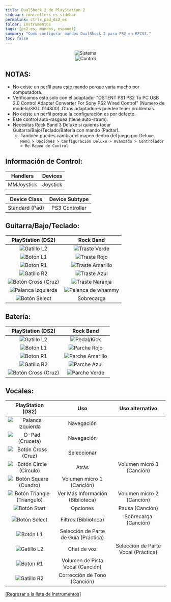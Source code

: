 ```yaml
---
title: DualShock 2 de PlayStation 2
sidebar: controllers_es_sidebar
permalink: ctrls_pad_ds2_es
folder: instrumentos
tags: [ps2-es, mandos, espanol]
summary: "Como configurar mandos DualShock 2 para PS2 en RPCS3."
toc: false
---
```


<div align="center"> <img src="https://rb3pc.milohax.org/images/instruments/plat/ps2.png" alt="Sistema" title="Sistema"></div>

<div align="center"> <img src="https://rb3pc.milohax.org/images/instruments/cont/ps2ds2controller.png" alt="Control" title="Control"></div>

## NOTAS:

* No existe un perfil para este mando porque varia mucho por computadora.
* Verificamos esto solo con el adaptador "OSTENT PS1 PS2 To PC USB 2.0 Control Adapter Converter For Sony PS2 Wired Control" (Numero de modelo/SKU: 014800). Otros adaptadores pueden tener problemas.
* No existe un perfil porque la configuración es por defecto.
* Este control auto-rasguea (tiene auto-strum).
* Necesitas Rock Band 3 Deluxe si quieres tocar Guitarra/Bajo/Teclado/Batería con mando (Padtar).
	- También puedes cambiar el mapeo dentro del juego por Deluxe.  
	`Menú > Opciones > Configuración Deluxe > Avanzado > Controlador > Re-Mapeo de Control`

## Información de Control:

| Handlers | Devices |
|:------------------:|:---------------------:|
| MMJoystick | Joystick |

| Device Class | Device Subtype |
|:------------------:|:---------------------:|
| Standard (Pad) | PS3 Controller |

## Guitarra/Bajo/Teclado:

| **PlayStation (DS2)** | **Rock Band** |
|:------------------:|:---------------------:|
| ![Gatillo L2](https://rb3pc.milohax.org/images/btns/ctrls/ps3/l2.png "Gatillo L2") | ![Traste Verde](https://rb3pc.milohax.org/images/btns/gtrs/gf.png "Traste Verde") |
| ![Botón L1](https://rb3pc.milohax.org/images/btns/ctrls/ps3/l1.png "Botón L1") | ![Traste Rojo](https://rb3pc.milohax.org/images/btns/gtrs/rf.png "Traste Rojo") |
| ![Boton R1](https://rb3pc.milohax.org/images/btns/ctrls/ps3/r1.png "Boton R1") | ![Traste Amarillo](https://rb3pc.milohax.org/images/btns/gtrs/yf.png "Traste Amarillo") |
| ![Gatillo R2](https://rb3pc.milohax.org/images/btns/ctrls/ps3/r2.png "Gatillo R2") | ![Traste Azul](https://rb3pc.milohax.org/images/btns/gtrs/bf.png "Traste Azul") |
| ![Botón Cross (Cruz)](https://rb3pc.milohax.org/images/btns/ctrls/ps3/x.png "Botón Cross (Cruz)") | ![Traste Naranja](https://rb3pc.milohax.org/images/btns/gtrs/of.png "Traste Naranja") |
| ![Palanca Izquierda](https://rb3pc.milohax.org/images/btns/ctrls/ps3/ls.png "Palanca Izquierda") | ![Palanca de whammy](https://rb3pc.milohax.org/images/btns/gtrs/wb.png "Palanca de whammy") |
| ![Botón Select](https://rb3pc.milohax.org/images/btns/ctrls/ps3/sel.png "Botón Select") | Sobrecarga |

## Batería:

| **PlayStation (DS2)** | **Rock Band** |
|:------------------:|:---------------------:|
| ![Gatillo L2](https://rb3pc.milohax.org/images/btns/ctrls/ps3/l2.png "Gatillo L2") | ![Pedal/Kick](https://rb3pc.milohax.org/images/btns/drms/rb/kp.png "Pedal/Kick") |
| ![Botón L1](https://rb3pc.milohax.org/images/btns/ctrls/ps3/l1.png "Botón L1") | ![Parche Rojo](https://rb3pc.milohax.org/images/btns/drms/rb/rp.png "Parche Rojo") |
| ![Boton R1](https://rb3pc.milohax.org/images/btns/ctrls/ps3/r1.png "Boton R1") | ![Parche Amarillo](https://rb3pc.milohax.org/images/btns/drms/rb/yp.png "Parche Amarillo") |
| ![Gatillo R2](https://rb3pc.milohax.org/images/btns/ctrls/ps3/r2.png "Gatillo R2") | ![Parche Azul](https://rb3pc.milohax.org/images/btns/drms/rb/bp.png "Parche Azul") |
| ![Botón Cross (Cruz)](https://rb3pc.milohax.org/images/btns/ctrls/ps3/x.png "Botón Cross (Cruz)") | ![Parche Verde](https://rb3pc.milohax.org/images/btns/drms/rb/gp.png "Parche Verde") |


## Vocales:

| **PlayStation (DS2)** | **Uso**                         | **Uso alternativo**         |
|:---------------------:|:-------------------------------:|:-------------------:|
| ![Palanca Izquierda](https://rb3pc.milohax.org/images/btns/ctrls/ps3/ls.png "Palanca Izquierda") | Navegación | |
| ![D-Pad (Cruceta)](https://rb3pc.milohax.org/images/btns/ctrls/ps3/dp.png "D-Pad (Cruceta)") | Navegación | |
| ![Botón Cross (Cruz)](https://rb3pc.milohax.org/images/btns/ctrls/ps3/x.png "Botón Cross (Cruz)") | Seleccionar | |
| ![Botón Circle (Circulo)](https://rb3pc.milohax.org/images/btns/ctrls/ps3/o.png "Botón Circle (Circulo)") | Atrás | Volumen micro 3 (Canción) |
| ![Botón Square (Cuadro)](https://rb3pc.milohax.org/images/btns/ctrls/ps3/s.png "Botón Square (Cuadro)") | Volumen micro 1 (Canción) | |
| ![Botón Triangle (Triangulo)](https://rb3pc.milohax.org/images/btns/ctrls/ps3/t.png "Botón Triangle (Triangulo)") | Ver Más Información (Biblioteca) | Volumen micro 2 (Canción) |
| ![Botón Start](https://rb3pc.milohax.org/images/btns/ctrls/ps3/sta.png "Botón Start") | Opciones | Pausa (Canción) |
| ![Botón Select](https://rb3pc.milohax.org/images/btns/ctrls/ps3/sel.png "Botón Select") | Filtros (Biblioteca) | Sobrecarga (Canción) |
| ![Botón L1](https://rb3pc.milohax.org/images/btns/ctrls/ps3/l1.png "Botón L1") | Selección de Parte de Guía (Práctica) | |
| ![Gatillo L2](https://rb3pc.milohax.org/images/btns/ctrls/ps3/l2.png "Gatillo L2") | Chat de voz | Selección de Parte Vocal (Práctica) |
| ![Boton R1](https://rb3pc.milohax.org/images/btns/ctrls/ps3/r1.png "Boton R1") | Volumen de Pista Vocal (Canción) | |
| ![Gatillo R2](https://rb3pc.milohax.org/images/btns/ctrls/ps3/r2.png "Gatillo R2") | Corrección de Tono (Canción) | |

[[Regresar a la lista de instrumentos]](https://rb3pc.milohax.org/ctrls_es#lista-de-instrumentos)